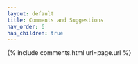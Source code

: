 ```yaml
---
layout: default
title: Comments and Suggestions
nav_order: 6
has_children: true
---
```


{% include comments.html url=page.url %}